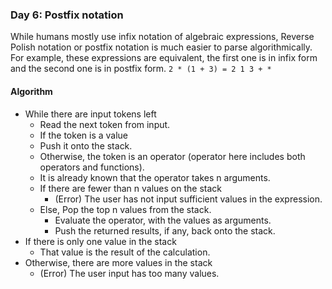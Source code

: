 ### Day 6: Postfix notation
While humans mostly use infix notation of algebraic expressions, Reverse Polish notation or postfix notation is much easier to parse algorithmically.
For example, these expressions are equivalent, the first one is in infix form and the second one is in postfix form.
`2 * (1 + 3) = 2 1 3 + *`

#### Algorithm

- While there are input tokens left
	- Read the next token from input.
	- If the token is a value
	- Push it onto the stack.
	- Otherwise, the token is an operator (operator here includes both operators and functions).
	- It is already known that the operator takes n arguments.
	- If there are fewer than n values on the stack
		- (Error) The user has not input sufficient values in the expression.
	- Else, Pop the top n values from the stack.
		- Evaluate the operator, with the values as arguments.
		- Push the returned results, if any, back onto the stack.
- If there is only one value in the stack
	- That value is the result of the calculation.
- Otherwise, there are more values in the stack
	- (Error) The user input has too many values.
